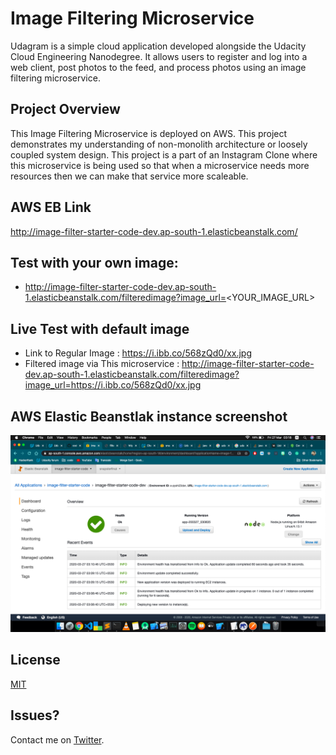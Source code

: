 # Image Filtering Microservice

Udagram is a simple cloud application developed alongside the Udacity Cloud Engineering Nanodegree. It allows users to register and log into a web client, post photos to the feed, and process photos using an image filtering microservice.


## Project Overview

This Image Filtering Microservice is deployed on AWS. This project demonstrates my understanding of non-monolith architecture or loosely coupled system design. This project is a part of an Instagram Clone where this microservice is being used so that when a microservice needs more resources then we can make that service more scaleable.


## AWS EB Link
http://image-filter-starter-code-dev.ap-south-1.elasticbeanstalk.com/

## Test with your own image:
* http://image-filter-starter-code-dev.ap-south-1.elasticbeanstalk.com/filteredimage?image_url=<YOUR_IMAGE_URL>

## Live Test with default image
* Link to Regular Image : https://i.ibb.co/568zQd0/xx.jpg
* Filtered image via This microservice : http://image-filter-starter-code-dev.ap-south-1.elasticbeanstalk.com/filteredimage?image_url=https://i.ibb.co/568zQd0/xx.jpg

## AWS Elastic Beanstlak instance screenshot
![](deployment_screenshots/ss.png)


## License
[MIT](https://choosealicense.com/licenses/mit/)

## Issues?
Contact me on [Twitter](https://twitter.com/harshsahu97).
